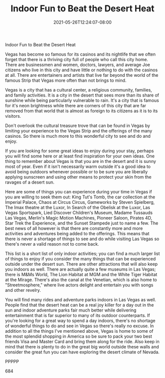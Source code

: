 ﻿---
title: "Indoor Fun to Beat the Desert Heat"
date: 2021-05-26T12:24:07-08:00
description: "Text Tips for Web Success"
featured_image: "/images/Text.jpg"
tags: ["Text"]
---

Indoor Fun to Beat the Desert Heat

Vegas has become so famous for its casinos and its nightlife that we often forget that there is a thriving city full of people who call this city home. There are businessmen and women, doctors, lawyers, and average Joe citizens who live in this city and have little or nothing to do with the casinos at all. There are entertainers and artists that live far beyond the world of the famous Strip that Vegas more often than not brings to mind.

Vegas is a city that has a cultural center, a religious community, families, and family activities. It is a city in the desert that sees more than its share of sunshine while being particularly vulnerable to rain. It's a city that is famous for it's neon brightness while there are corners of this city that are far removed from that world that is almost as foreign to its citizens as it is to its visitors. 

Don't overlook the cultural treasure trove that can be found in Vegas by limiting your experience to the Vegas Strip and the offerings of the many casinos. So there is much more to this wonderful city to see and do and enjoy. 

If you are looking for some great ideas to enjoy during your stay, perhaps you will find some here or at least find inspiration for your own ideas. One thing to remember about Vegas is that you are in the desert and it is sunny most of year. Even if it isn't necessarily warm outside it's a good idea to avoid being outdoors whenever possible or to be sure you are liberally applying sunscreen and using other means to protect your skin from the ravages of a desert sun. 

Here are some of things you can experience during your time in Vegas if you are willing to seek them out: King Tut's Tomb, the car collection at the Imperial Palace, Chaos at Circus Circus, Gameworks by Steven Spielberg, The Imax theatre at the Luxor, In Search of the Obelisk at the Luxor, Las Vegas Sportspark, Lied Discover Children's Museum, Madame Tussauds Las Vegas, Merlin's Magic Motion Machines, Pioneer Saloon, Pirates 4D, Star Trek the Experience, and the Sunset Stampede just to name a few. The best news of all however is that there are constantly more and more activities and adventures being added to the offerings. This means that there is never a shortage of things to see and do while visiting Las Vegas so there's never a valid reason not to come back. 

This list is a short list of only indoor activities; you can find a much larger list of things to enjoy if you consider the many things that can be experienced outside under the desert sun. There are other attractions that will also keep you indoors as well. There are actually quite a few museums in Las Vegas; there is M&Ms World, The Lion Habitat at MGM and the White Tiger Habitat at the Mirage. There's also the canal at the Venetian, which is also home to "Streetmosphere," where live actors delight and entertain you with songs and other revelry.

You will find many rides and adventure parks indoors in Las Vegas as well. People find that the desert heat can be a real joy killer for a day out in the sun and indoor adventure parks fair much better while delivering entertainment that is far superior to many of its outdoor counterparts. 
If you're looking for a great way to spend a day indoors, there's no shortage of wonderful things to do and see in Vegas so there's really no excuse. In addition to all the things I've mentioned above, Vegas is home to some of the most splendid shopping in America so be sure to pack your two best friends Visa and Master Card and bring them along for the ride. Also keep in mind that there is plenty to do in the great big world outside these walls and consider the great fun you can have exploring the desert climate of Nevada.

PPPPP

684

